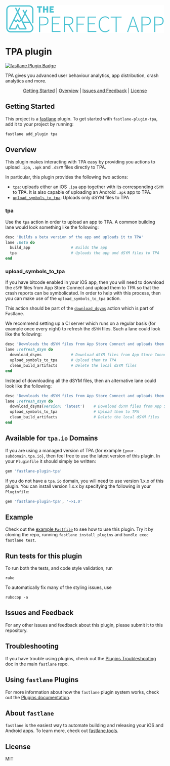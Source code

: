 <p align="center">
  <img src="docs/tpa_logo.png" />
</p>

# TPA plugin
[![fastlane Plugin Badge](https://rawcdn.githack.com/fastlane/fastlane/master/fastlane/assets/plugin-badge.svg)](https://rubygems.org/gems/fastlane-plugin-tpa)

TPA gives you advanced user behaviour analytics, app distribution, crash analytics and more.

<p align="center">
  <a href="#getting-started">Getting Started</a> |
  <a href="#overview">Overview</a> |
  <a href="#issues-and-feedback">Issues and Feedback</a> |
  <a href="#license">License</a>
</p>

## Getting Started

This project is a [fastlane](https://github.com/fastlane/fastlane) plugin. To get started with `fastlane-plugin-tpa`, add it to your project by running:

```bash
fastlane add_plugin tpa
```

## Overview

This plugin makes interacting with TPA easy by providing you actions to upload `.ipa`, `.apk` and `.dSYM` files directly to TPA.

In particular, this plugin provides the following two actions:

- [`tpa`](#tpa): uploads either an iOS `.ipa` app together with its corresponding `dSYM` to TPA. It is also capable of uploading an Android `.apk` app to TPA.
- [`upload_symbols_to_tpa`](#upload_symbols_to_tpa): Uploads only dSYM files to TPA

### tpa

Use the `tpa` action in order to upload an app to TPA. A common building lane would look something like the following:

```ruby
desc 'Builds a beta version of the app and uploads it to TPA'
lane :beta do
  build_app                  # Builds the app
  tpa                        # Uploads the app and dSYM files to TPA
end
```

### upload_symbols_to_tpa

If you have bitcode enabled in your iOS app, then you will need to download the `dSYM` files from App Store Connect and upload them to TPA so that the crash reports can be symbolicated. In order to help with this process, then you can make use of the `upload_symbols_to_tpa` action. 

This action should be part of the [`download_dsyms`](https://docs.fastlane.tools/actions/download_dsyms/) action which is part of Fastlane.

We recommend setting up a CI server which runs on a regular basis (for example once every night) to refresh the `dSYM` files. Such a lane could look like the following:

```ruby
desc 'Downloads the dSYM files from App Store Connect and uploads them to TPA'
lane :refresh_dsym do
  download_dsyms             # Download dSYM files from App Store Connect
  upload_symbols_to_tpa      # Upload them to TPA
  clean_build_artifacts      # Delete the local dSYM files
end
```

Instead of downloading all the dSYM files, then an alternative lane could look like the following:

```ruby
desc 'Downloads the dSYM files from App Store Connect and uploads them to TPA'
lane :refresh_dsym do
  download_dsyms(version: 'latest')    # Download dSYM files from App Store Connect
  upload_symbols_to_tpa                # Upload them to TPA
  clean_build_artifacts                # Delete the local dSYM files
end
```

## Available for `tpa.io` Domains
If you are using a managed version of TPA (for example `{your-subdomain.tpa.io}`, then feel free to use the latest version of this plugin. In your `Pluginfile` it should simply be written:

```ruby
gem 'fastlane-plugin-tpa'
```

If you do not have a `tpa.io` domain, you will need to use version 1.x.x of this plugin. You can install version 1.x.x by specifying the following in your `Pluginfile`:

```ruby
gem 'fastlane-plugin-tpa', '~>1.0'
```


## Example

Check out the [example `Fastfile`](fastlane/Fastfile) to see how to use this plugin. Try it by cloning the repo, running `fastlane install_plugins` and `bundle exec fastlane test`. 

## Run tests for this plugin

To run both the tests, and code style validation, run

```
rake
```

To automatically fix many of the styling issues, use 
```
rubocop -a
```

## Issues and Feedback

For any other issues and feedback about this plugin, please submit it to this repository.

## Troubleshooting

If you have trouble using plugins, check out the [Plugins Troubleshooting](https://github.com/fastlane/fastlane/blob/master/fastlane/docs/PluginsTroubleshooting.md) doc in the main `fastlane` repo.

## Using `fastlane` Plugins

For more information about how the `fastlane` plugin system works, check out the [Plugins documentation](https://github.com/fastlane/fastlane/blob/master/fastlane/docs/Plugins.md).

## About `fastlane`

`fastlane` is the easiest way to automate building and releasing your iOS and Android apps. To learn more, check out [fastlane.tools](https://fastlane.tools).

## License

MIT
